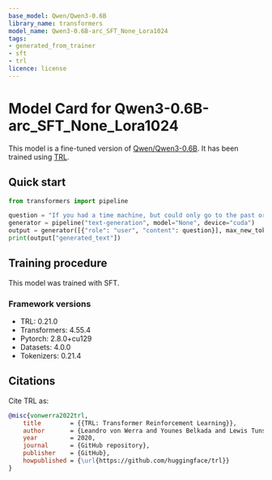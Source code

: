 ```yaml
---
base_model: Qwen/Qwen3-0.6B
library_name: transformers
model_name: Qwen3-0.6B-arc_SFT_None_Lora1024
tags:
- generated_from_trainer
- sft
- trl
licence: license
---
```


# Model Card for Qwen3-0.6B-arc_SFT_None_Lora1024

This model is a fine-tuned version of [Qwen/Qwen3-0.6B](https://huggingface.co/Qwen/Qwen3-0.6B).
It has been trained using [TRL](https://github.com/huggingface/trl).

## Quick start

```python
from transformers import pipeline

question = "If you had a time machine, but could only go to the past or the future once and never return, which would you choose and why?"
generator = pipeline("text-generation", model="None", device="cuda")
output = generator([{"role": "user", "content": question}], max_new_tokens=128, return_full_text=False)[0]
print(output["generated_text"])
```

## Training procedure

 


This model was trained with SFT.

### Framework versions

- TRL: 0.21.0
- Transformers: 4.55.4
- Pytorch: 2.8.0+cu129
- Datasets: 4.0.0
- Tokenizers: 0.21.4

## Citations



Cite TRL as:
    
```bibtex
@misc{vonwerra2022trl,
	title        = {{TRL: Transformer Reinforcement Learning}},
	author       = {Leandro von Werra and Younes Belkada and Lewis Tunstall and Edward Beeching and Tristan Thrush and Nathan Lambert and Shengyi Huang and Kashif Rasul and Quentin Gallou{\'e}dec},
	year         = 2020,
	journal      = {GitHub repository},
	publisher    = {GitHub},
	howpublished = {\url{https://github.com/huggingface/trl}}
}
```